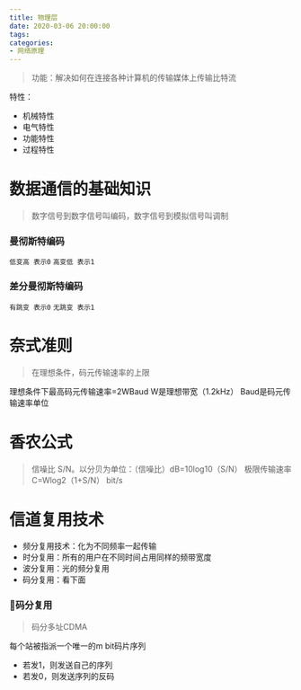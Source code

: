 ```yaml
---
title: 物理层
date: 2020-03-06 20:00:00
tags:
categories:
- 网络原理
---
```


> 功能：解决如何在连接各种计算机的传输媒体上传输比特流

特性：
- 机械特性
- 电气特性
- 功能特性
- 过程特性

# 数据通信的基础知识

> 数字信号到数字信号叫编码，数字信号到模拟信号叫调制

### 曼彻斯特编码
`低变高 表示0`
`高变低 表示1`

### 差分曼彻斯特编码
`有跳变 表示0`
`无跳变 表示1`

# 奈式准则
> 在理想条件，码元传输速率的上限

理想条件下最高码元传输速率=2WBaud
W是理想带宽（1.2kHz）
Baud是码元传输速率单位

# 香农公式
> 信噪比 S/N。以分贝为单位：（信噪比）dB=10log10（S/N）
极限传输速率
C=Wlog2（1+S/N） bit/s

# 信道复用技术

- 频分复用技术：化为不同频率一起传输
- 时分复用：所有的用户在不同时间占用同样的频带宽度
- 波分复用：光的频分复用
- 码分复用：看下面

### 🚩码分复用
> 码分多址CDMA

每个站被指派一个唯一的m bit码片序列
- 若发1，则发送自己的序列
- 若发0，则发送序列的反码
